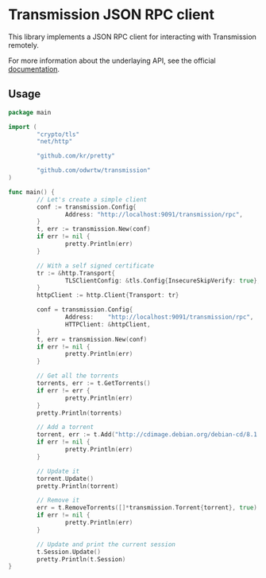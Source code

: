 Transmission JSON RPC client
=================================

This library implements a JSON RPC client for interacting with Transmission
remotely.

For more information about the underlaying API, see the official [documentation](https://trac.transmissionbt.com/browser/trunk/extras/rpc-spec.txt?rev=14463).

## Usage

```go
package main

import (
        "crypto/tls"
        "net/http"

        "github.com/kr/pretty"

        "github.com/odwrtw/transmission"
)

func main() {
        // Let's create a simple client
        conf := transmission.Config{
                Address: "http://localhost:9091/transmission/rpc",
        }
        t, err := transmission.New(conf)
        if err != nil {
                pretty.Println(err)
        }

        // With a self signed certificate
        tr := &http.Transport{
                TLSClientConfig: &tls.Config{InsecureSkipVerify: true},
        }
        httpClient := http.Client{Transport: tr}

        conf = transmission.Config{
                Address:    "http://localhost:9091/transmission/rpc",
                HTTPClient: &httpClient,
        }
        t, err = transmission.New(conf)
        if err != nil {
                pretty.Println(err)
        }

        // Get all the torrents
        torrents, err := t.GetTorrents()
        if err != err {
                pretty.Println(err)
        }
        pretty.Println(torrents)

        // Add a torrent
        torrent, err := t.Add("http://cdimage.debian.org/debian-cd/8.1.0/amd64/bt-cd/debian-8.1.0-amd64-CD-1.iso.torrent")
        if err != nil {
                pretty.Println(err)
        }

        // Update it
        torrent.Update()
        pretty.Println(torrent)

        // Remove it
        err = t.RemoveTorrents([]*transmission.Torrent{torrent}, true)
        if err != nil {
                pretty.Println(err)
        }

        // Update and print the current session
        t.Session.Update()
        pretty.Println(t.Session)
}
```
